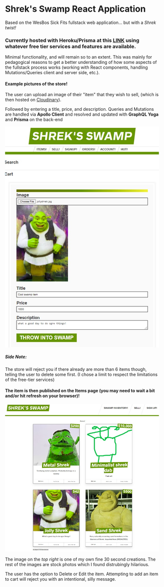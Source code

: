 # Shrek's Swamp React Application
Based on the WesBos Sick Fits fullstack web application... but with a *Shrek twist!*

### Currently hosted with Heroku/Prisma at this [LINK](https://shreks-swamp-next-prod.herokuapp.com/) using whatever free tier services and features are available.

Minimal functionality, and will remain so to an extent. This was mainly for pedagogical reasons to get a better understanding of how some aspects of the fullstack process works (working with React components, handling Mutations/Queries client and server side, etc.).

#### Example pictures of the store!

The user can upload an image of their "item" that they wish to sell, (which is then hosted on [Cloudinary](https://cloudinary.com/)).

Followed by entering a title, price, and description. Queries and Mutations are handled via **Apollo Client** and resolved and updated with **GraphQL Yoga** and **Prisma** on the back-end

![selling](./swamp_pics/shrek_sell.jpg)

##### Side Note:
The store will reject you if there already are more than 6 items though, telling the user to delete some first.
(I chose a limit to respect the limitations of the free-tier services) 



#### The item is then published on the Items page (you may need to wait a bit and/or hit refresh on your browser)!

![items](./swamp_pics/shrek_item.jpg)

The image on the *top right* is one of my own fine 30 second creations.
The rest of the images are stock photos which I found distrubingly hilarious.

The user has the option to Delete or Edit the item. 
Attempting to add an item to cart will reject you with an intentional, silly message.
